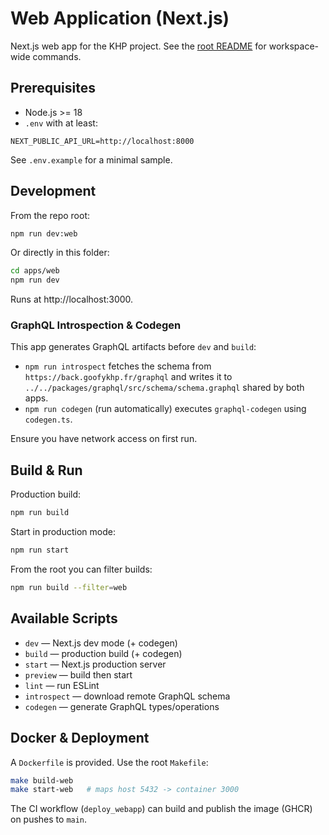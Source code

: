 # Web Application (Next.js)

Next.js web app for the KHP project. See the [root README](../../README.md) for workspace-wide commands.

## Prerequisites

- Node.js >= 18
- `.env` with at least:

```env
NEXT_PUBLIC_API_URL=http://localhost:8000
```

See `.env.example` for a minimal sample.

## Development

From the repo root:

```bash
npm run dev:web
```

Or directly in this folder:

```bash
cd apps/web
npm run dev
```

Runs at http://localhost:3000.

### GraphQL Introspection & Codegen

This app generates GraphQL artifacts before `dev` and `build`:

- `npm run introspect` fetches the schema from `https://back.goofykhp.fr/graphql` and writes it to `../../packages/graphql/src/schema/schema.graphql` shared by both apps.
- `npm run codegen` (run automatically) executes `graphql-codegen` using `codegen.ts`.

Ensure you have network access on first run.

## Build & Run

Production build:

```bash
npm run build
```

Start in production mode:

```bash
npm run start
```

From the root you can filter builds:

```bash
npm run build --filter=web
```

## Available Scripts

- `dev` — Next.js dev mode (+ codegen)
- `build` — production build (+ codegen)
- `start` — Next.js production server
- `preview` — build then start
- `lint` — run ESLint
- `introspect` — download remote GraphQL schema
- `codegen` — generate GraphQL types/operations

## Docker & Deployment

A `Dockerfile` is provided. Use the root `Makefile`:

```bash
make build-web
make start-web   # maps host 5432 -> container 3000
```

The CI workflow (`deploy_webapp`) can build and publish the image (GHCR) on pushes to `main`.
